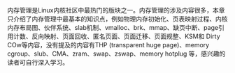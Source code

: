 内存管理是Linux内核社区中最热门的版块之一。内存管理的涉及内容很多，本章只介绍了内存管理中最基本的知识点，例如物理内存初始化、页表映射过程、内核内存布局图、伙伴系统、slab机制、vmalloc、brk、mmap、缺页中断、page引用计数、反向映射、页面回收、匿名页面、页面迁移、页面规整、KSM和 Dirty COw等内容，没有提及的内容有THP (transparent huge page)、memory cgroup、slub、CMA、zram、swap、zswap、memory hotplug 等，感兴趣的读者可自行深入学习。

